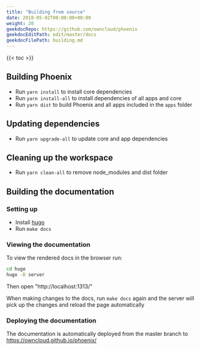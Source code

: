 ```yaml
---
title: "Building from source"
date: 2018-05-02T00:00:00+00:00
weight: 20
geekdocRepo: https://github.com/owncloud/phoenix
geekdocEditPath: edit/master/docs
geekdocFilePath: building.md
---
```


{{< toc >}}

## Building Phoenix

- Run `yarn install` to install core dependencies
- Run `yarn install-all` to install dependencies of all apps and core
- Run `yarn dist` to build Phoenix and all apps included in the `apps` folder

## Updating dependencies

- Run `yarn upgrade-all` to update core and app dependencies

## Cleaning up the workspace

- Run `yarn clean-all` to remove node_modules and dist folder

## Building the documentation

### Setting up

- Install [hugo](https://gohugo.io/getting-started/installing/)
- Run `make docs`

### Viewing the documentation

To view the rendered docs in the browser run:
```bash
cd hugo
hugo -D server
```

Then open "http://localhost:1313/"

When making changes to the docs, run `make docs` again and the server will pick up the changes and reload the page automatically

### Deploying the documentation

The documentation is automatically deployed from the master branch to https://owncloud.github.io/phoenix/


